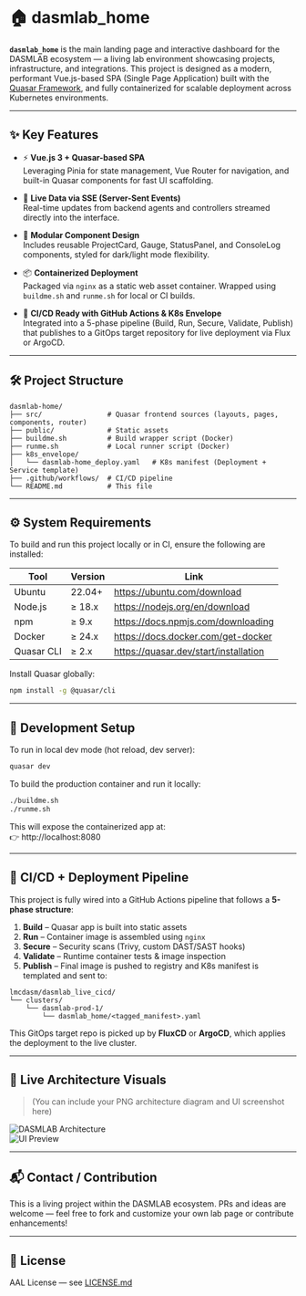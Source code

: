 # 🏠 dasmlab_home

**`dasmlab_home`** is the main landing page and interactive dashboard for the DASMLAB ecosystem — a living lab environment showcasing projects, infrastructure, and integrations. This project is designed as a modern, performant Vue.js-based SPA (Single Page Application) built with the [Quasar Framework](https://quasar.dev), and fully containerized for scalable deployment across Kubernetes environments.

---

## ✨ Key Features

- ⚡ **Vue.js 3 + Quasar-based SPA**  
  Leveraging Pinia for state management, Vue Router for navigation, and built-in Quasar components for fast UI scaffolding.

- 🔌 **Live Data via SSE (Server-Sent Events)**  
  Real-time updates from backend agents and controllers streamed directly into the interface.

- 🧩 **Modular Component Design**  
  Includes reusable ProjectCard, Gauge, StatusPanel, and ConsoleLog components, styled for dark/light mode flexibility.

- 📦 **Containerized Deployment**  
  Packaged via `nginx` as a static web asset container. Wrapped using `buildme.sh` and `runme.sh` for local or CI builds.

- 🚀 **CI/CD Ready with GitHub Actions & K8s Envelope**  
  Integrated into a 5-phase pipeline (Build, Run, Secure, Validate, Publish) that publishes to a GitOps target repository for live deployment via Flux or ArgoCD.

---

## 🛠️ Project Structure

```
dasmlab-home/
├── src/                # Quasar frontend sources (layouts, pages, components, router)
├── public/             # Static assets
├── buildme.sh          # Build wrapper script (Docker)
├── runme.sh            # Local runner script (Docker)
├── k8s_envelope/
│   └── dasmlab-home_deploy.yaml   # K8s manifest (Deployment + Service template)
├── .github/workflows/  # CI/CD pipeline
└── README.md           # This file
```

---

## ⚙️ System Requirements

To build and run this project locally or in CI, ensure the following are installed:

| Tool        | Version      | Link                                |
|-------------|--------------|-------------------------------------|
| Ubuntu      | 22.04+       | https://ubuntu.com/download         |
| Node.js     | ≥ 18.x       | https://nodejs.org/en/download      |
| npm         | ≥ 9.x        | https://docs.npmjs.com/downloading |
| Docker      | ≥ 24.x       | https://docs.docker.com/get-docker |
| Quasar CLI  | ≥ 2.x        | https://quasar.dev/start/installation |

Install Quasar globally:

```bash
npm install -g @quasar/cli
```

---

## 🧪 Development Setup

To run in local dev mode (hot reload, dev server):

```bash
quasar dev
```

To build the production container and run it locally:

```bash
./buildme.sh
./runme.sh
```

This will expose the containerized app at:  
👉 http://localhost:8080

---

## 🔄 CI/CD + Deployment Pipeline

This project is fully wired into a GitHub Actions pipeline that follows a **5-phase structure**:

1. **Build** – Quasar app is built into static assets  
2. **Run** – Container image is assembled using `nginx`  
3. **Secure** – Security scans (Trivy, custom DAST/SAST hooks)  
4. **Validate** – Runtime container tests & image inspection  
5. **Publish** – Final image is pushed to registry and K8s manifest is templated and sent to:

```
lmcdasm/dasmlab_live_cicd/
└── clusters/
    └── dasmlab-prod-1/
        └── dasmlab_home/<tagged_manifest>.yaml
```

This GitOps target repo is picked up by **FluxCD** or **ArgoCD**, which applies the deployment to the live cluster.

---

## 📸 Live Architecture Visuals

> (You can include your PNG architecture diagram and UI screenshot here)

![DASMLAB Architecture](resources/infra-architecture.png)  
![UI Preview](resources/homepage-preview.png)

---

## 📬 Contact / Contribution

This is a living project within the DASMLAB ecosystem. PRs and ideas are welcome — feel free to fork and customize your own lab page or contribute enhancements!

---

## 📝 License

AAL License — see [LICENSE.md](LICENSE)

